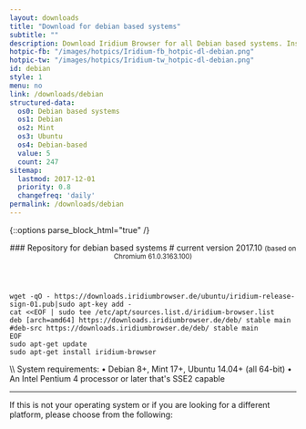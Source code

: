 ```yaml
---
layout: downloads
title: "Download for debian based systems"
subtitle: ""
description: Download Iridium Browser for all Debian based systems. Install package from repository using the command line.
hotpic-fb: "/images/hotpics/Iridium-fb_hotpic-dl-debian.png"
hotpic-tw: "/images/hotpics/Iridium-tw_hotpic-dl-debian.png"
id: debian
style: 1
menu: no
link: /downloads/debian
structured-data:
  os0: Debian based systems
  os1: Debian
  os2: Mint
  os3: Ubuntu
  os4: Debian-based
  value: 5
  count: 247
sitemap:
  lastmod: 2017-12-01
  priority: 0.8
  changefreq: 'daily'
permalink: /downloads/debian
---
```


{::options parse_block_html="true" /}
<div class="dlinux fl-debian"></div>
<header>
### Repository for debian based systems #
current version 2017.10      
<small>(based on Chromium 61.0.3163.100)</small>
</header>
<div class="container 75%">

	wget -qO - https://downloads.iridiumbrowser.de/ubuntu/iridium-release-sign-01.pub|sudo apt-key add -
	cat <<EOF | sudo tee /etc/apt/sources.list.d/iridium-browser.list
	deb [arch=amd64] https://downloads.iridiumbrowser.de/deb/ stable main
	#deb-src https://downloads.iridiumbrowser.de/deb/ stable main
	EOF
	sudo apt-get update
	sudo apt-get install iridium-browser
     
</div>
\\
System requirements:   
&#8226; Debian 8+, Mint 17+, Ubuntu 14.04+ (all 64-bit)    
&#8226; An Intel Pentium 4 processor or later that's SSE2 capable

---

If this is not your operating system or if you are looking for a different platform, please choose from the following:
